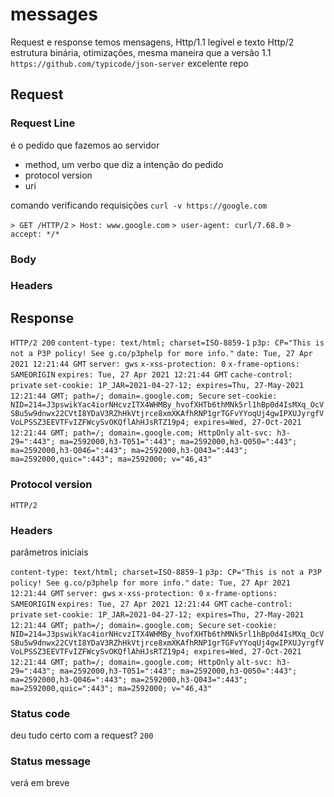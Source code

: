# messages

Request e response temos mensagens,
Http/1.1 legível e texto
Http/2 estrutura binária, otimizações, mesma maneira que a versão 1.1
``https://github.com/typicode/json-server``
excelente repo

## Request

### Request Line

é o pedido que fazemos ao servidor

- method, um verbo que diz a intenção do pedido
- protocol version
- uri

comando verificando requisições
``curl -v https://google.com``

``> GET /HTTP/2``
``> Host: www.google.com``
```> user-agent: curl/7.68.0```
```> accept: */*```

### Body

### Headers

## Response

``HTTP/2 200``
``content-type: text/html; charset=ISO-8859-1``
``p3p: CP="This is not a P3P policy! See g.co/p3phelp for more info."``
``date: Tue, 27 Apr 2021 12:21:44 GMT``
``server: gws``
``x-xss-protection: 0``
``x-frame-options: SAMEORIGIN``
``expires: Tue, 27 Apr 2021 12:21:44 GMT``
``cache-control: private``
``set-cookie: 1P_JAR=2021-04-27-12; expires=Thu, 27-May-2021 12:21:44 GMT; path=/; domain=.google.com; Secure``
``set-cookie: NID=214=J3pswikYac4iorNHcvzITX4WHMBy_hvofXHTb6thMNk5rl1hBp0d4IsMXq_OcVSBu5w9dnwx22CVtI8YDaV3RZhHkVtjrce8xmXKAfhRNP1grTGFvYYoqUj4gwIPXUJyrgfVVoLPSSZ3EEVTFvIZFWcySvOKQflAhHJsRTZ19p4; expires=Wed, 27-Oct-2021 12:21:44 GMT; path=/; domain=.google.com; HttpOnly``
``alt-svc: h3-29=":443"; ma=2592000,h3-T051=":443"; ma=2592000,h3-Q050=":443"; ma=2592000,h3-Q046=":443"; ma=2592000,h3-Q043=":443"; ma=2592000,quic=":443"; ma=2592000; v="46,43"``

### Protocol version

``HTTP/2``

### Headers

parâmetros iniciais

``content-type: text/html; charset=ISO-8859-1``
``p3p: CP="This is not a P3P policy! See g.co/p3phelp for more info."``
``date: Tue, 27 Apr 2021 12:21:44 GMT``
``server: gws``
``x-xss-protection: 0``
``x-frame-options: SAMEORIGIN``
``expires: Tue, 27 Apr 2021 12:21:44 GMT``
``cache-control: private``
``set-cookie: 1P_JAR=2021-04-27-12; expires=Thu, 27-May-2021 12:21:44 GMT; path=/; domain=.google.com; Secure``
``set-cookie: NID=214=J3pswikYac4iorNHcvzITX4WHMBy_hvofXHTb6thMNk5rl1hBp0d4IsMXq_OcVSBu5w9dnwx22CVtI8YDaV3RZhHkVtjrce8xmXKAfhRNP1grTGFvYYoqUj4gwIPXUJyrgfVVoLPSSZ3EEVTFvIZFWcySvOKQflAhHJsRTZ19p4; expires=Wed, 27-Oct-2021 12:21:44 GMT; path=/; domain=.google.com; HttpOnly``
``alt-svc: h3-29=":443"; ma=2592000,h3-T051=":443"; ma=2592000,h3-Q050=":443"; ma=2592000,h3-Q046=":443"; ma=2592000,h3-Q043=":443"; ma=2592000,quic=":443"; ma=2592000; v="46,43"``

### Status code

deu tudo certo com a request?
``200``

### Status message
 verá em breve